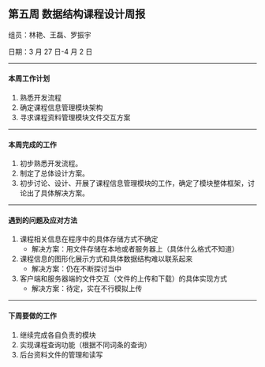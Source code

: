 ## 第五周 数据结构课程设计周报

组员：林艳、王磊、罗振宇

日期：3 月 27 日-4 月 2 日

---

#### 本周工作计划

1. 熟悉开发流程
2. 确定课程信息管理模块架构
3. 寻求课程资料管理模块文件交互方案

---

#### 本周完成的工作

1. 初步熟悉开发流程。
2. 制定了总体设计方案。
3. 初步讨论、设计、开展了课程信息管理模块的工作，确定了模块整体框架，讨论出了具体解决方案。

---

#### 遇到的问题及应对方法

1. 课程相关信息在程序中的具体存储方式不确定
   * 解决方案：用文件存储在本地或者服务器上（具体什么格式不知道）
2. 课程信息的图形化展示方式和具体数据结构难以联系起来
   * 解决方案：仍在不断探讨当中
3. 客户端和服务器端的文件交互（文件的上传和下载）的具体实现方式
   * 解决方案：待定，实在不行模拟上传

---

#### 下周要做的工作

1. 继续完成各自负责的模块
2. 实现课程查询功能（根据不同词条的查询）
3. 后台资料文件的管理和读写